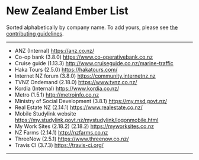 New Zealand Ember List
====================================

Sorted alphabetically by company name. To add yours, please see [the contributing guidelines](CONTRIBUTING.md).

____
* ANZ (Internal) https://anz.co.nz/
* Co-op bank (3.8.0) https://www.co-operativebank.co.nz
* Cruise guide (1.13.3) http://www.cruiseguide.co.nz/marine-traffic
* Haka Tours (2.5.0) https://hakatours.com/
* Internet NZ forum (3.8.0) https://community.internetnz.nz
* TVNZ Ondemand (2.18.0) https://www.tvnz.co.nz/
* Kordia (Internal) https://www.kordia.co.nz/
* Metro (1.5.1) http://metroinfo.co.nz
* Ministry of Social Development (3.8.1) https://my.msd.govt.nz/
* Real Estate NZ (2.14.1) https://www.realestate.co.nz/
* Mobile Studylink website https://my.studylink.govt.nz/mystudylink/logonmobile.html
* My Work Sites (2.18.2) (2.18.2) https://myworksites.co.nz
* NZ Farms (2.14.1) http://nzfarms.co.nz
* ThreeNow (2.5.1) https://www.threenow.co.nz/
* Travis CI (3.7.3) https://travis-ci.org/
____